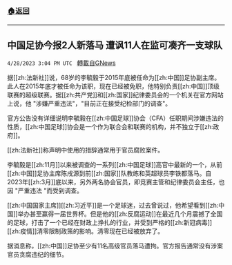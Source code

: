 ###  [:house:返回](README.md)
---


## 中国足协今报2人新落马 遭讽11人在监可凑齐一支球队
`4/28/2023 3:04 PM UTC ` [轉載自GNews](https://gnews.org/articles/1261386)


据[[zh:法新社]]说，68岁的李毓毅于2015年底被任命为[[zh:中国]]足协副主席。此人在2015年底才被任命为该职，现在已经被免职，他特别负责[[zh:中国]]顶级联赛的超级联赛。据[[zh:共产党]]和[[zh:国家]]纪律委员会的一个机关在官方网站上说，他 "涉嫌严重违法"，"目前正在接受纪检部门的调查"。

官方公告没有详细说明李毓毅在[[zh:中国足球]]协会（CFA）任职期间涉嫌违法的性质，[[zh:中国足球]]协会是一个作为联合会和联赛的机构，并不独立于[[zh:政府]]。

[[zh:法新社]]称声明中使用的措辞通常用于官员腐败案件。

李毓毅是[[zh:11月]]以来被调查的一系列[[zh:中国足球]]高官中最新的一个，从前[[zh:中国]]足协主席陈戌源到前[[zh:国家]]队教练和英超球员李铁都落马。自2023年[[zh:3月]]底以来，另外两名协会官员，即竞赛主管和纪律委员会主任，也因 "严重违法 "而受到调查。

[[zh:中国国家主席]][[zh:习近平]]是一个足球迷，过去曾说过，他希望看到[[zh:中国]]举办甚至赢得一届世界杯。但是他的[[zh:反腐运动]]在最近几个月震撼了全国的足球，打击了一个已经在财政上挣扎的行业，并受到严格的[[zh:新冠病毒]][[zh:疫情]]清零限制政策的影响。清零现在已经被放弃了。

据消息称，[[zh:中国]]足协至少有11名高级官员落马遭拘。官方报告通常没有涉案官员贪腐违纪的细节。

